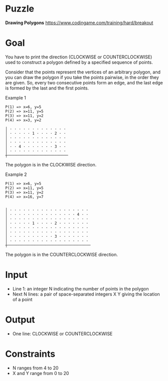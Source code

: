 # Puzzle
**Drawing Polygons** https://www.codingame.com/training/hard/breakout

# Goal
You have to print the direction (CLOCKWISE or COUNTERCLOCKWISE) used to construct a polygon defined by a specified sequence of points.

Consider that the points represent the vertices of an arbitrary polygon, and you can draw the polygon if you take the points pairwise, in the order they are given. So, every two consecutive points form an edge, and the last edge is formed by the last and the first points.

Example 1
```
P(1) => x=6, y=5
P(2) => x=11, y=5
P(3) => x=11, y=2
P(4) => x=3, y=2

│ · · · · · · · · · · · · ·
│ · · · · · 1 · · · · 2 · ·
│ · · · · · · · · · · · · ·
│ · · · · · · · · · · · · ·
│ · · 4 · · · · · · · 3 · ·
│ · · · · · · · · · · · · ·
┼───────────────────────────
```

The polygon is in the CLOCKWISE direction.

Example 2
```
P(1) => x=6, y=5
P(2) => x=11, y=5
P(3) => x=11, y=2
P(4) => x=16, y=7


│ · · · · · · · · · · · · · · · · · ·
│ · · · · · · · · · · · · · · · 4 · ·
│ · · · · · · · · · · · · · · · · · ·
│ · · · · · 1 · · · · 2 · · · · · · ·
│ · · · · · · · · · · · · · · · · · ·
│ · · · · · · · · · · · · · · · · · ·
│ · · · · · · · · · · 3 · · · · · · ·
│ · · · · · · · · · · · · · · · · · ·
┼─────────────────────────────────────
```

The polygon is in the COUNTERCLOCKWISE direction.

# Input
* Line 1: an integer N indicating the number of points in the polygon
* Next N lines: a pair of space-separated integers X Y giving the location of a point

# Output
* One line: CLOCKWISE or COUNTERCLOCKWISE

# Constraints
* N ranges from 4 to 20
* X and Y range from 0 to 20
